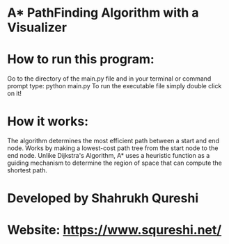 # A* PathFinding Algorithm with a Visualizer

# How to run this program:
Go to the directory of the main.py file and in your terminal or command prompt type: python main.py
To run the executable file simply double click on it!

# How it works:
The algorithm determines the most efficient path between a start and end node. Works by making a lowest-cost path tree from the start node to the end node. Unlike Dijkstra's Algorithm, A* uses a heuristic function as a guiding mechanism to determine the region of space that can compute the shortest path.

# Developed by Shahrukh Qureshi
# Website: https://www.squreshi.net/
